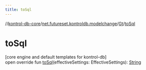 ```yaml
---
title: toSql
---
```

//[kontrol-db-core](../../../index.html)/[net.futureset.kontroldb.modelchange](../index.html)/[Gt](index.html)/[toSql](to-sql.html)



# toSql



[core engine and default templates for kontrol-db]\
open override fun [toSql](to-sql.html)(effectiveSettings: EffectiveSettings): [String](https://kotlinlang.org/api/latest/jvm/stdlib/kotlin/-string/index.html)




